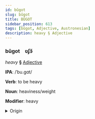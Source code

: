 ```yaml
---
id: bûgot
slug: bûgot
title: BÛGOT
sidebar_position: 613
tags: [bûgot, Adjective, Austronesian]
description: heavy § Adjective
---
```


### bûgot&emsp;<span kind="abugida">ʋʄꜿ̆</span>

*heavy* **§** [Adjective](../../tags/Adjective)

**IPA**: /ˈbu.gɑt/

**Verb**: to be heavy

**Noun**: heaviness/weight

**Modifier**: heavy

<details>
    <summary>Origin</summary>
    Cebuano bug-at [bʊɡˈʔat̪]<br/>
    <em>Austronesian Language Family</em>
</details>